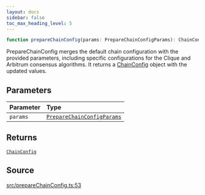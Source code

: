 ```yaml
---
layout: docs
sidebar: false
toc_max_heading_level: 5
---
```


```ts
function prepareChainConfig(params: PrepareChainConfigParams): ChainConfig;
```

PrepareChainConfig merges the default chain configuration with the provided
parameters, including specific configurations for the Clique and Arbitrum
consensus algorithms. It returns a [ChainConfig](../../types/ChainConfig/type-aliases/ChainConfig.md) object with the
updated values.

## Parameters

| Parameter | Type                                                                      |
| :-------- | :------------------------------------------------------------------------ |
| `params`  | [`PrepareChainConfigParams`](../type-aliases/PrepareChainConfigParams.md) |

## Returns

[`ChainConfig`](../../types/ChainConfig/type-aliases/ChainConfig.md)

## Source

[src/prepareChainConfig.ts:53](https://github.com/OffchainLabs/arbitrum-orbit-sdk/blob/9d5595a042e42f7d6b9af10a84816c98ea30f330/src/prepareChainConfig.ts#L53)
